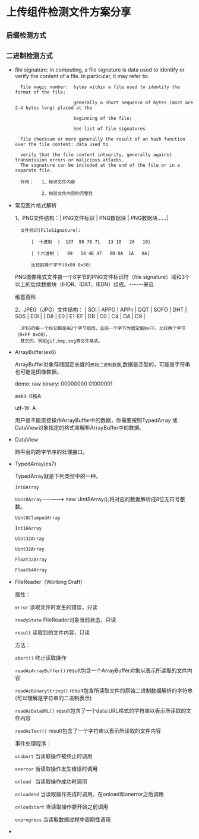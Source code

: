 # 上传组件检测文件方案分享

## `后缀检测方式`

## `二进制检测方式`
* file signature:
        in computing, a file signature is data used to identify or verify the content of a file. 
        In particular, it may refer to:
       
        File magic number:  bytes within a file used to identify the format of the file; 
                            
                            generally a short sequence of bytes (most are 2-4 bytes long) placed at the 
                           
                            beginning of the file; 
                            
                            See list of file signatures
       
        File checksum or more generally the result of an hash function over the file content: data used to 
        
        verify that the file content integrity, generally against transmission errors or malicious attacks. 
        The signature can be included at the end of the file or in a separate file.
        
        作用：   1、标识文件内容
                
                2、校验文件内容的完整性
* 常见图片格式解析

    1、PNG文件结构：| PNG文件标识 | PNG数据块 | PNG数据块……|
        
        文件标识(FileSignature): 
         
            |  十进制  |  137  80 78 71   13 10   26   10|
         
            | 十六进制 |   89   50 4E 47   0D 0A  1A   0A|

            比较前两个字节(0x89 0x50)
    
    PNG图像格式文件由一个8字节的PNG文件标识符（file signature）域和3个以上的后续数据块（IHDR、IDAT、IEDN）组成。------来自
    
    维基百科
    
    2、JPEG（JPG）文件结构： | SOI | APPO | APPn | DQT | SOFO | DHT | SOS | EOI |
                          | D8  |  E0  | E1-EF | DB | C0   |  C4 |  DA |  D9 |

        JPEG的每一个标记都是由2个字节组成，且前一个字节为固定值0xFF。比较两个字节（0xFF 0xD8），
        其它的，例如gif,bmp,svg等文件格式。
* ArrayBuffer(es6)

    ArrayBuffer对象存储固定长度的`原始二进制数据`,数据是泛型的，可能是字符串也可能是图像数据。
    
    demo:
    raw binary: 00000000 01000001

    askii: 0和A
    
    utf-16: A

    用户是不能直接操作ArrayBuffer中的数据，你需要按照TypedArray 或 DataView对象指定的格式来解析ArrayBuffer中的数据。

* DataView

    跨平台的跨字节序的处理接口。

* TypedArray(es7)

    TypedArray就是下列类型中的一种。

    `Int8Array`

    `Uint8Array`    ------> new Uint8Array();将对应的数据解析成8位无符号整数。

    `Uint8ClampedArray`

    `Int16Array`

    `Uint32Array`

    `Uint32Array`

    `Float32Array`

    `Float64Array`

* FileReader（Working Draft）

    属性：

    `error`                             读取文件时发生的错误，只读

    `readyState`                        FileReader对象当前状态，只读

    `result`                            读取到的文件内容，只读

    方法：

    `abort()`                           终止读取操作

    `readAsArrayBuffer()`              result包含一个ArrayBuffer对象以表示所读取的文件内容

    `readAsBinaryString()`              result包含所读取文件的原始二进制数据解析的字符串(可以理解是字符串的二进制表示)

    `readAsDataURL()`                   result包含了一个data:URL格式的字符串以表示所读取的文件内容

    `readAsText()`                      result包含了一个字符串以表示所读取的文件内容

    事件处理程序：

    `onabort`                           当读取操作被终止时调用

    `onerror`                           当读取操作发生错误时调用

    `onload `                           当读取操作成功时调用

    `onloadend`                         当读取操作完成时调用，在onload和onerror之后调用

    `onloadstart`                       当读取操作要开始之前调用

    `onprogress`                        当读取数据过程中周期性调用

* 